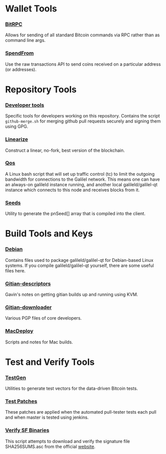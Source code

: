 # Wallet Tools

### [BitRPC](/contrib/bitrpc)

Allows for sending of all standard Bitcoin commands via RPC rather than as
command line args.

### [SpendFrom](/contrib/spendfrom)

Use the raw transactions API to send coins received on a particular address (or
addresses).

# Repository Tools

### [Developer tools](/contrib/devtools)

Specific tools for developers working on this repository. Contains the script
`github-merge.sh` for merging github pull requests securely and signing them
using GPG.

### [Linearize](/contrib/linearize)

Construct a linear, no-fork, best version of the blockchain.

### [Qos](/contrib/qos)

A Linux bash script that will set up traffic control (tc) to limit the outgoing
bandwidth for connections to the Galilel network. This means one can have an
always-on galileld instance running, and another local galileld/galilel-qt
instance which connects to this node and receives blocks from it.

### [Seeds](/contrib/seeds)

Utility to generate the pnSeed[] array that is compiled into the client.

# Build Tools and Keys

### [Debian](/contrib/debian)

Contains files used to package galileld/galilel-qt for Debian-based Linux
systems. If you compile galileld/galilel-qt yourself, there are some useful
files here.

### [Gitian-descriptors](/contrib/gitian-descriptors)

Gavin's notes on getting gitian builds up and running using KVM.

### [Gitian-downloader](/contrib/gitian-downloader)

Various PGP files of core developers. 

### [MacDeploy](/contrib/macdeploy)

Scripts and notes for Mac builds. 

# Test and Verify Tools 

### [TestGen](/contrib/testgen)

Utilities to generate test vectors for the data-driven Bitcoin tests.

### [Test Patches](/contrib/test-patches)

These patches are applied when the automated pull-tester tests each pull and
when master is tested using jenkins.

### [Verify SF Binaries](/contrib/verifysfbinaries)

This script attempts to download and verify the signature file SHA256SUMS.asc
from the official [website](https://galilel.cloud).
